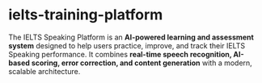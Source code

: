 # ielts-training-platform
The IELTS Speaking Platform is an **AI-powered learning and assessment system** designed to help users practice, improve, and track their IELTS Speaking performance. It combines **real-time speech recognition, AI-based scoring, error correction, and content generation** with a modern, scalable architecture.
